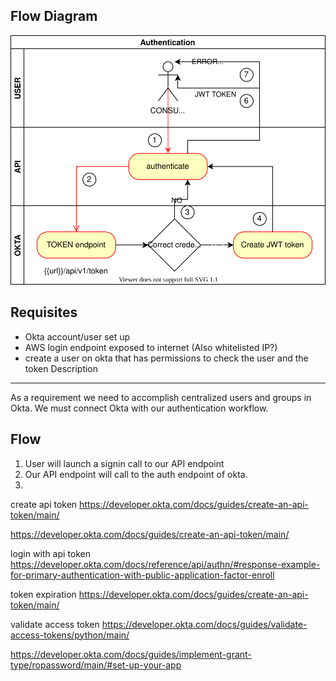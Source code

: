 
## Flow Diagram
![](../../diagrams/workflows/data_highway/api/flow-authorization.drawio.svg)

Requisites
----------
- Okta account/user set up
- AWS login endpoint exposed to internet (Also whitelisted IP?)
- create a user on okta that has permissions to check the user and the token 
Description
-----------
As a requirement we need to accomplish centralized users and groups in Okta. We must connect Okta with our 
authentication workflow.


Flow
----
1. User will launch a signin call to our API endpoint
2. Our API endpoint will call to the auth endpoint of okta.
3. 

create api token
https://developer.okta.com/docs/guides/create-an-api-token/main/

https://developer.okta.com/docs/guides/create-an-api-token/main/

login with api token
https://developer.okta.com/docs/reference/api/authn/#response-example-for-primary-authentication-with-public-application-factor-enroll

token expiration
https://developer.okta.com/docs/guides/create-an-api-token/main/


validate access token
https://developer.okta.com/docs/guides/validate-access-tokens/python/main/


https://developer.okta.com/docs/guides/implement-grant-type/ropassword/main/#set-up-your-app